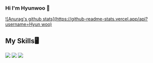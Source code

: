 ### Hi I'm Hyunwoo 👋
[![Anurag's github stats](https://github-readme-stats.vercel.app/api?username=Hyun woo)](https://github.com/anuraghazra/github-readme-stats)

## My Skills🖥
<img src="https://img.shields.io/badge/Java-3766AB?style=flat-square&logo=Java&logoColor=white"/></a>
<img src="https://img.shields.io/badge/Spring-3766AB?style=flat-square&logo=Spring&logoColor=white"/></a>
<img src="https://img.shields.io/badge/Mysql-3766AB?style=flat-square&logo=Mysql&logoColor=white"/></a>

